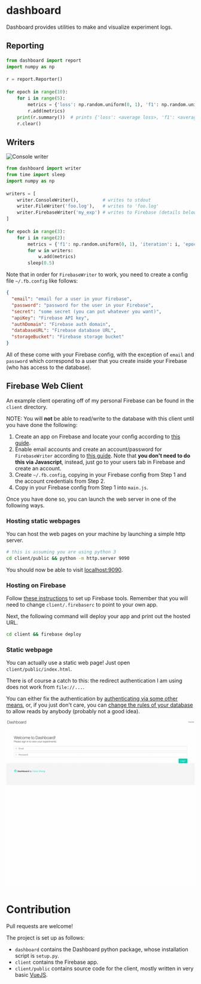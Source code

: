 # dashboard

Dashboard provides utilities to make and visualize experiment logs.


## Reporting

```python
from dashboard import report
import numpy as np

r = report.Reporter()

for epoch in range(10):
    for i in range(5):
        metrics = {'loss': np.random.uniform(0, 1), 'f1': np.random.uniform(0, 1)}
        r.add(metrics)
    print(r.summary())  # prints {'loss': <average loss>, 'f1': <average f1>}
    r.clear()
```


## Writers

![Console writer](/screenshot/console.gif)

```python
from dashboard import writer
from time import sleep
import numpy as np

writers = [
    writer.ConsoleWriter(),         # writes to stdout
    writer.FileWriter('foo.log'),   # writes to 'foo.log'
    writer.FirebaseWriter('my_exp') # writes to Firebase (details below)
]

for epoch in range(3):
    for i in range(2):
        metrics = {'f1': np.random.uniform(0, 1), 'iteration': i, 'epoch': epoch}
        for w in writers:
            w.add(metrics)
        sleep(0.5)
```

Note that in order for `FirebaseWriter` to work, you need to create a config file `~/.fb.config` like follows:

```json
{
  "email": "email for a user in your Firebase",
  "password": "password for the user in your Firebase",
  "secret": "some secret (you can put whatever you want)",
  "apiKey": "Firebase API key",
  "authDomain": "Firebase auth domain",
  "databaseURL": "Firebase database URL",
  "storageBucket": "Firebase storage bucket"
}
```

All of these come with your Firebase config, with the exception of `email` and `password` which correspond to a user that you create inside your Firebase (who has access to the database).


## Firebase Web Client

An example client operating off of my personal Firebase can be found in the `client` directory.

NOTE: You will **not** be able to read/write to the database with this client until you have done the following:

1. Create an app on Firebase and locate your config according to [this guide](https://firebase.google.com/docs/web/setup).
2. Enable email accounts and create an account/password for `FirebaseWriter` according to [this guide](https://firebase.google.com/docs/auth/web/password-auth). Note that **you don't need to do this via Javascript**, instead, just go to your users tab in Firebase and create an account.
3. Create `~/.fb.config`, copying in your Firebase config from Step 1 and the account credentials from Step 2.
4. Copy in your Firebase config from Step 1 into `main.js`.

Once you have done so, you can launch the web server in one of the following ways.

### Hosting static webpages

You can host the web pages on your machine by launching a simple http server.

```bash
# this is assuming you are using python 3
cd client/public && python -m http.server 9090
```

You should now be able to visit [localhost:9090](http://localhost:9090).

### Hosting on Firebase

Follow [these instructions](https://firebase.google.com/docs/hosting/quickstart) to set up Firebase tools.
Remember that you will need to change `client/.firebaserc` to point to your own app.

Next, the following command will deploy your app and print out the hosted URL.

```bash
cd client && firebase deploy
```

### Static webpage

You can actually use a static web page! Just open `client/public/index.html`.

There is of course a catch to this: the redirect authentication I am using does not work from `file://...`.

You can either fix the authentication by [authenticating via some other means](http://stackoverflow.com/questions/37362957/ionic-framework-and-firebase-3-x-version-this-domain-is-not-authorized-for-oaut/37439461#37439461),
or, if you just don't care, you can [change the rules of your database](https://firebase.google.com/docs/database/security/) to allow reads by anybody (probably not a good idea).

![Dashboard client](/screenshot/client.gif)


# Contribution

Pull requests are welcome!

The project is set up as follows:

- `dashboard` contains the Dashboard python package, whose installation script is `setup.py`.
- `client` contains the Firebase app.
- `client/public` contains source code for the client, mostly written in very basic [VueJS](https://vuejs.org/).
